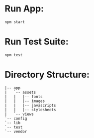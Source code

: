 Run App:
========
`npm start`

Run Test Suite:
===============
`npm test`

Directory Structure:
====================

```
|-- app
|   `-- assets
|   |   |-- fonts
|   |   |-- images
|   |   |-- javascripts
|   |   |-- stylesheets
|   `-- views
`-- config
`-- lib
`-- test
`-- vendor

```
